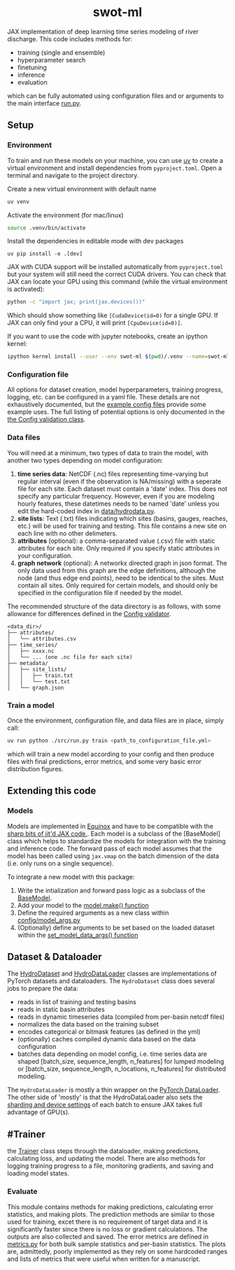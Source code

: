 <h1 align='center'>swot-ml</h1>

JAX implementation of deep learning time series modeling of river discharge. This code includes methods for:
- training (single and ensemble)
- hyperparameter search
- finetuning
- inference 
- evaluation

which can be fully automated using configuration files and or arguments to the main interface [run.py](./src/run.py).

## Setup
### Environment
To train and run these models on your machine, you can use [uv](https://docs.astral.sh/uv/getting-started/) to create a virtual environment and install dependencies from `pyproject.toml`. Open a terminal and navigate to the project directory.

Create a new virtual environment with default name
```sh
uv venv
```
Activate the environment (for mac/linux)
```sh
source .venv/bin/activate
```
Install the dependencies in editable mode with dev packages
```
uv pip install -e .[dev]
```

JAX with CUDA support will be installed automatically from `pyproject.toml` but your system will still need the correct CUDA drivers.
You can check that JAX can locate your GPU using this command (while the virtual environment is activated):
```sh
python -c "import jax; print(jax.devices())"
```
Which should show something like ```[CudaDevice(id=0)``` for a single GPU. If JAX can only find your a CPU, it will print ```[CpuDevice(id=0)]```.

If you want to use the code with jupyter notebooks, create an ipython kernel:
```sh
ipython kernel install --user --env swot-ml $(pwd)/.venv --name=swot-ml
```

### Configuration file
All options for dataset creation, model hyperparameters, training progress, logging, etc. can be configured in a yaml file. These details are not exhaustively documented, but the [example config files](./runs/_examples/) provide some example uses. The full listing of potential options is only documented in the [the Config validation class](./src/config/config.py). 

### Data files
You will need at a minimum, two types of data to train the model, with another two types depending on model configuration:
1. **time series data**: NetCDF (.nc) files representing time-varying but regular interval (even if the observation is NA/missing) with a seperate file for each site. Each dataset must contain a 'date' index. This does not specify any particular frequency. However, even if you are modeling hourly features, these datetimes needs to be named 'date' unless you edit the hard-coded index in [data/hydrodata.py](./src/data/hydrodata.py).
1. **site lists**: Text (.txt) files indicating which sites (basins, gauges, reaches, etc.) will be used for training and testing. This file contains a new site on each line with no other delimeters.
1. **attributes** (optional): a comma-separated value (.csv) file with static attributes for each site. Only required if you specify static attributes in your configuration.
1. **graph network** (optional): A networkx directed graph in json format. The only data used from this graph are the edge definitions, although the node (and thus edge end points), need to be identical to the sites. Must contain all sites. Only required for certain models, and should only be specified in the configuration file if needed by the model. 

The recommended structure of the data directory is as follows, with some allowance for differences defined in the [Config validator](./src/config/config.py). 
```
<data_dir>/
├── attributes/
│   └── attributes.csv
├── time_series/
│   ├── xxxx.nc
│   └── ... (one .nc file for each site)
├── metadata/
│   ├── site_lists/
│   │   ├── train.txt
│   │   └── test.txt
│   └── graph.json
```

### Train a model
Once the environment, configuration file, and data files are in place, simply call:
```sh
uv run python ./src/run.py train <path_to_configuration_file.yml>
```
which will train a new model according to your config and then produce files with final predictions, error metrics, and some very basic error distribution figures.

## Extending this code

### Models
Models are implemented in [Equinox](https://github.com/patrick-kidger/equinox) and have to be compatible with the [sharp bits of jit'd JAX code.](https://docs.jax.dev/en/latest/notebooks/Common_Gotchas_in_JAX.html). Each model is a subclass of the [BaseModel] class which helps to standardize the models for integration with the training and inference code. The forward pass of each model assumes that the model has been called using `jax.vmap` on the batch dimension of the data (i.e. only runs on a single sequence). 

To integrate a new model with this package:
1. Write the intialization and forward pass logic as a subclass of the [BaseModel](./src/models/base_model.py). 
1. Add your model to the [model.make() function](./src/models/__init__.py#:~:text=def%20make)
1. Define the required arguments as a new class within [config/model_args.py](./src/config/model_args.py)
1. (Optionally) define arguments to be set based on the loaded dataset within the [set_model_data_args() function](./src/models/__init__.py#:~:text=def%20set_model_data_args)

## Dataset & Dataloader
The [HydroDataset](./src/data/hydrodata.py) and [HydroDataLoader](./src/data/hydroloader.py) classes are implementations of PyTorch datasets and dataloaders. The `HydroDataset` class does several jobs to prepare the data:
- reads in list of training and testing basins
- reads in static basin attributes
- reads in dynamic timeseries data (compiled from per-basin netcdf files)
- normalizes the data based on the training subset
- encodes categorical or bitmask features (as defined in the yml)
- (optionally) caches compiled dynamic data based on the data configuration
- batches data depending on model config, i.e. time series data are shaped [batch_size, sequence_length, n_features] for lumped modeling or [batch_size, sequence_length, n_locations, n_features] for distributed modeling.

The `HydroDataLoader` is mostly a thin wrapper on the [PyTorch DataLoader](https://pytorch.org/tutorials/beginner/basics/data_tutorial.html#preparing-your-data-for-training-with-dataloaders). The other side of 'mostly' is that the HydroDataLoader also sets the [sharding and device settings](https://docs.jax.dev/en/latest/notebooks/Distributed_arrays_and_automatic_parallelization.html) of each batch to ensure JAX takes full advantage of GPU(s). 

## #Trainer
the [Trainer](./src/train/trainer.py) class steps through the dataloader, making predictions, calculating loss, and updating the model. There are also methods for logging training progress to a file, monitoring gradients, and saving and loading model states. 

### Evaluate 
This module contains methods for making predictions, calculating error statistics, and making plots. The prediction methods are similar to those used for training, excet there is no requirement of target data and it is significantly faster since there is no loss or gradient calculations. The outputs are also collected and saved. The error metrics are defined in [metrics.py](./src/evaluate/metrics.py) for both bulk sample statistics and per-basin statistics. The plots are, admittedly, poorly implemented as they rely on some hardcoded ranges and lists of metrics that were useful when written for a manuscript. 

###